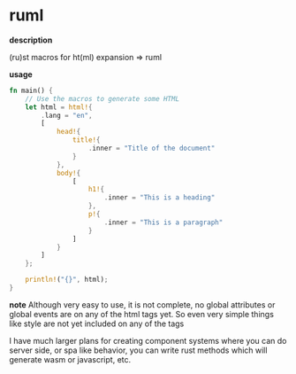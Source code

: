 # ruml

__**description**__

(ru)st macros for ht(ml) expansion => ruml

__**usage**__

```rust
fn main() {
    // Use the macros to generate some HTML
    let html = html!{
        .lang = "en",
        [
            head!{
                title!{
                    .inner = "Title of the document"
                }
            },
            body!{
                [
                    h1!{
                        .inner = "This is a heading"
                    },
                    p!{
                        .inner = "This is a paragraph"
                    }
                ]
            }
        ]
    };

    println!("{}", html);
}
```

__**note**__
Although very easy to use, it is not complete, no global attributes or global events are on any of the html tags yet. So even very simple things like style are not yet included on any of the tags

I have much larger plans for creating component systems where you can do server side, or spa like behavior, you can write rust methods which will generate wasm or javascript, etc.
